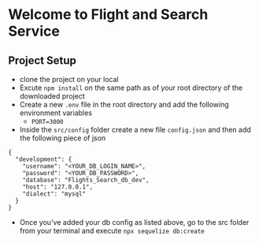 # Welcome to Flight and Search Service

## Project Setup

- clone the project on your local
- Excute `npm install` on the same path as of your root directory of the downloaded project
- Create a new `.env` file in the root directory and add the following environment variables
  - `PORT=3000`
- Inside the `src/config` folder create a new file `config.json` and then add the following piece of json

```
{
  "development": {
    "username": "<YOUR_DB_LOGIN_NAME>",
    "password": "<YOUR_DB_PASSWORD>",
    "database": "Flights_Search_db_dev",
    "host": "127.0.0.1",
    "dialect": "mysql"
  }
}
```

- Once you've added your db config as listed above, go to the src folder from your terminal and execute `npx sequelize db:create`

